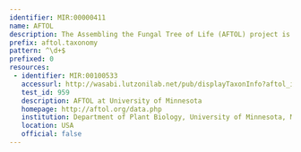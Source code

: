 ```yaml
---
identifier: MIR:00000411
name: AFTOL
description: The Assembling the Fungal Tree of Life (AFTOL) project is dedicated to significantly enhancing our understanding of the evolution of the Kingdom Fungi, which represents one of the major clades of life. There are roughly 80,000 described species of Fungi, but the actual diversity in the group has been estimated to be about 1.5 million species.
prefix: aftol.taxonomy
pattern: ^\d+$
prefixed: 0
resources:
 - identifier: MIR:00100533
   accessurl: http://wasabi.lutzonilab.net/pub/displayTaxonInfo?aftol_id=${id}
   test_id: 959
   description: AFTOL at University of Minnesota
   homepage: http://aftol.org/data.php
   institution: Department of Plant Biology, University of Minnesota, Minnesota
   location: USA
   official: false
---
```

